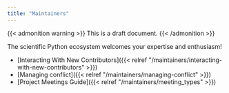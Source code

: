 ```yaml
---
title: "Maintainers"
---
```


{{< admonition warning >}}
This is a draft document.
{{< /admonition >}}

The scientific Python ecosystem welcomes your expertise and enthusiasm!

- [Interacting With New Contributors]({{< relref "/maintainers/interacting-with-new-contributors" >}})
- [Managing conflict]({{< relref "/maintainers/managing-conflict" >}})
- [Project Meetings Guide]({{< relref "/maintainers/meeting_types" >}})
